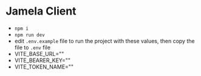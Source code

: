 # Jamela Client

- `npm i`
- `npm run dev`
- edit `.env.example` file to run the project with these values, then copy the file to `.env` file
- VITE_BASE_URL=""
- VITE_BEARER_KEY=""
- VITE_TOKEN_NAME=""
